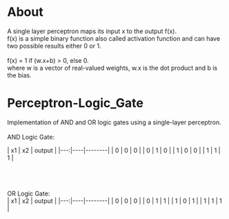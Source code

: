 # About
A single layer perceptron maps its input x to the output f(x).<br>
f(x) is a simple binary function also called activation function and can have two possible results either 0 or 1.<br><br>
f(x) = 1 if (w.x+b) > 0, else 0.
<br>where w is a vector of real-valued weights, w.x is the dot product and b is the bias.

# Perceptron-Logic_Gate
Implementation of AND and OR logic gates using a single-layer perceptron.
<br><br>
AND Logic Gate:<br>
<table>
| x1 | x2 | output |
|---:|----|--------|
| 0  | 0  | 0      |
| 0  | 1  | 0      |
| 1  | 0  | 0      |
| 1  | 1  | 1      |
</table>
<br><br>
OR Logic Gate:<br>
<table>
| x1 | x2 | output |
|---:|----|--------|
| 0  | 0  | 0      |
| 0  | 1  | 1      |
| 1  | 0  | 1      |
| 1  | 1  | 1      |
</table>

